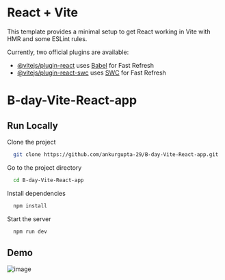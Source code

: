 # React + Vite

This template provides a minimal setup to get React working in Vite with HMR and some ESLint rules.

Currently, two official plugins are available:

- [@vitejs/plugin-react](https://github.com/vitejs/vite-plugin-react/blob/main/packages/plugin-react/README.md) uses [Babel](https://babeljs.io/) for Fast Refresh
- [@vitejs/plugin-react-swc](https://github.com/vitejs/vite-plugin-react-swc) uses [SWC](https://swc.rs/) for Fast Refresh

# B-day-Vite-React-app


## Run Locally

Clone the project

```bash
  git clone https://github.com/ankurgupta-29/B-day-Vite-React-app.git
```

Go to the project directory

```bash
  cd B-day-Vite-React-app
```

Install dependencies

```bash
  npm install
```

Start the server

```bash
  npm run dev
```

## Demo

![image](https://github.com/ankurgupta-29/B-day-Vite-React-app/assets/155528175/e813d1dc-8797-4199-9973-2a9aac3b9907)

